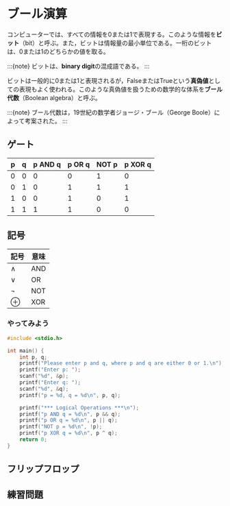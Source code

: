 # ブール演算

コンピューターでは、すべての情報を0または1で表現する。このような情報を**ビット**（bit）と呼ぶ。また，ビットは情報量の最小単位である。一桁のビットは、0または1のどちらかの値を取る。

:::{note}
ビットは、**binary digit**の混成語である。
:::

ビットは一般的に0または1と表現されるが，FalseまたはTrueという**真偽値**としての表現もよく使われる。このような真偽値を扱うための数学的な体系を**ブール代数**（Boolean algebra）と呼ぶ。

:::{note}
ブール代数は，19世紀の数学者ジョージ・ブール（George Boole）によって考案された。
:::

## ゲート

| p   | q   | p AND q | p OR q | NOT p | p XOR q |
| --- | --- | ------- | ------ | ----- | ------- |
| 0   | 0   | 0       | 0      | 1     | 0       |
| 0   | 1   | 0       | 1      | 1     | 1       |
| 1   | 0   | 0       | 1      | 0     | 1       |
| 1   | 1   | 1       | 1      | 0     | 0       |

## 記号

| 記号     | 意味 |
| -------- | ---- |
| $\land$  | AND  |
| $\lor$   | OR   |
| $\lnot$  | NOT  |
| $\oplus$ | XOR  |

### やってみよう

```c
#include <stdio.h>

int main() {
    int p, q;
    printf("Please enter p and q, where p and q are either 0 or 1.\n");
    printf("Enter p: ");
    scanf("%d", &p);
    printf("Enter q: ");
    scanf("%d", &q);
    printf("p = %d, q = %d\n", p, q);

    printf("*** Logical Operations ***\n");
    printf("p AND q = %d\n", p && q);
    printf("p OR q = %d\n", p || q);
    printf("NOT p = %d\n", !p);
    printf("p XOR q = %d\n", p ^ q);
    return 0;
}
```

## フリップフロップ

## 練習問題